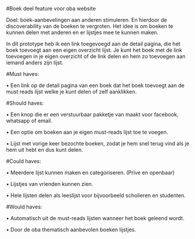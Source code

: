 #Boek deel feature voor oba website

Doel: boek-aanbevelingen aan anderen stimuleren. En hierdoor de discoverability van de boeken te vergroten. 
Het idee is om boeken te kunnen delen met anderen en er lijstjes mee te kunnen maken.


In dit prototype heb ik een link toegevoegd aan de detail pagina, die het boek toevoegt aan een eigen overzicht lijst. Je kunt het boek met de link toevoegen in je eigen overzicht of de link delen en hem zo toevoegen aan iemand anders zijn lijst.

#Must haves: 

•	Een link op de detail pagina van een boek dat het boek toevoegt aan de must reads lijst welke je kunt delen of zelf aanklikken.

#Should haves:

•	Een knop die er een verstuurbaar pakketje van maakt voor facebook, whatsapp of email.

•	Een optie om boeken aan je eigen must-reads lijst toe te voegen.

•	Lijst met vorige keer bezochte boeken, zodat je hem snel terug vind als je hem uit hebt en dus kunt delen.

#Could haves:

•	Meerdere lijst kunnen maken en categoriseren. (Prive en openbaar)

•	Lijstjes van vrienden kunnen zien.

•	Hele lijsten delen als leeslijst voor bijvoorbeeld scholieren en studenten.

#Would haves:

•	Automatisch uit de must-reads lijsten wanneer het boek geleend wordt.

•	Door de oba thematisch aanbevolen boeken lijstjes.






















